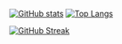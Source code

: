 [![GitHub stats](https://github-readme-stats.vercel.app/api?username=brianveltman&hide=contribs&show=prs_merged,prs_merged_percentage&show_icons=true&rank_icon=github&bg_color=00000000&hide_border=true&title_color=1f6feb&icon_color=1f6feb&text_color=7e8590)](https://github.com/anuraghazra/github-readme-stats)
[![Top Langs](https://github-readme-stats.vercel.app/api/top-langs/?username=brianveltman&langs_count=8&hide=html,css&layout=compact&hide_progress=true&bg_color=00000000&hide_border=true&title_color=1f6feb)](https://github.com/anuraghazra/github-readme-stats)



[![GitHub Streak](https://streak-stats.demolab.com/?user=brianveltman)](https://git.io/streak-stats)
